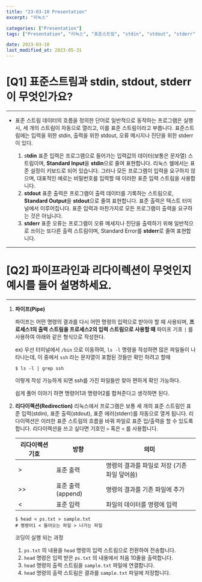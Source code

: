 ```yaml
---
title: "23-03-10 Presentation"
excerpt: "리눅스"

categories: ["Presentation"]
tags: ["Presentation", "리눅스", "표준스트림", "stdin", "stdout", "stderr", "파이프라인", "리다이렉션"]

date: 2023-03-10
last_modified_at: 2023-05-31
---
```


# [Q1] 표준스트림과 stdin, stdout, stderr이 무엇인가요?

---

- 표준 스트림 데이터의 흐름을 정의한 단어로 일반적으로 동작하는 프로그램은 실행 시, 세 개의 스트림이 자동으로 열리고, 이를 표준 스트림이라고 부릅니다. 표준스트림에는 입력을 위한 stdin, 출력을 위한 stdout, 오류 메시지나 진단을 위한 stderr이 있다.

  

  1. s**tdin** 표준 입력은 프로그램으로 들어가는 입력값의 데이터(보통은 문자열) 스트림이며, **Standard Input**을 **stdin**으로 줄여 표현합니다. 리눅스 쉘에서는 표준 설정이 키보드로 되어 있습니다. 그러나 모든 프로그램이 입력을 요구하지 않으며, 대표적인 예로는 비밀번호를 입력할 때 이러한 표준 입력 스트림을 사용합니다.
  2. **stdout** 표준 출력은 프로그램이 출력 데이터를 기록하는 스트림으로, **Standard Output**을 **stdout**으로 줄여 표현합니다. 표준 출력은 텍스트 터미널에서 이루어집니다. 표준 입력과 마찬가지로 모든 프로그램이 출력을 요구하는 것은 아닙니다.
  3. **stderr** 표준 오류는 프로그램이 오류 메세지나 진단을 출력하기 위해 일반적으로 쓰이는 또다른 출력 스트림이며, Standard Error를 **stderr**로 줄여 표현합니다.



---

# [Q2] 파이프라인과 리다이렉션이 무엇인지 예시를 들어 설명하세요.

---

1. **파이프(Pipe)**

   파이프는 어떤 명령의 결과를 다시 어떤 명령의 입력으로 받아야 할 때 사용되며, **프로세스1의 출력 스트림을 프로세스2의 입력 스트림으로 사용할 때** 파이프 기호 `|` 를 사용하여 아래와 같은 형식으로 작성한다.

   ex) 우선 터미널에서 `/bin` 으로 이동하여, `ls -l` 명령을 작성하면 많은 파일들이 나타나는데, 이 중에서 `ssh` 라는 문자열이 포함된 것들만 확인 하려고 할때

   ```
   $ ls -l | grep ssh
   ```

   이렇게 작성 가능하게 되면 ssh를 가진 파일들만 찾아 편하게 확인 가능하다.

   쉽게 풀어 이야기 하면 명령어1과 명령어2를 합쳐준다고 생각하면 된다.

2. **리다이렉션(Redirection)** 리눅스에서 프로그램은 보통 세 개의 표준 스트림인 표준 입력(stdin), 표준 출력(stdout), 표준 에러(stderr)를 자동으로 열게 됩니다. 리다이렉션은 이러한 표준 스트림의 흐름을 바꿔 파일로 표준 입/출력을 할 수 있도록 합니다. 리다이렉션을 쓰고 싶다면 기호인 `>` 혹은 `<` 를 사용합니다.

   | 리다이렉션 기호 | 방향              | 의미                                         |
   | --------------- | ----------------- | -------------------------------------------- |
   | >               | 표준 출력         | 명령의 결과를 파일로 저장 (기존 파일 덮어씀) |
   | >>              | 표준 출력(append) | 명령의 결과를 기존 파일에 추가               |
   | <               | 표준 입력         | 파일의 데이터를 명령에 입력                  |

   ```
   $ head < ps.txt > sample.txt
   # 명령어1 < 들어오는 파일 > 나가는 파일
   ```

   코딩이 실행 되는 과정

   1. `ps.txt` 의 내용을 `head` 명령의 입력 스트림으로 전환하여 전송합니다.
   2. `head` 명령은 입력 받은 `ps.txt` 의 내용에서 처음 10줄을 출력합니다.
   3. `head` 명령의 출력 스트림을 `sample.txt` 파일에 연결합니다.
   4. `head` 명령의 출력 스트림은 결과를 `sample.txt` 파일에 저장합니다.